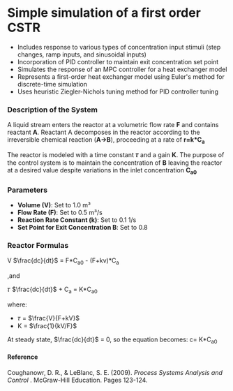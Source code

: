 # Simple simulation of a first order CSTR
- Includes response to various types of concentration input stimuli (step changes, ramp inputs, and sinusoidal inputs)
- Incorporation of PID controller to maintain exit concentration set point 
- Simulates the response of an MPC controller for a heat exchanger model
- Represents a first-order heat exchanger model using Euler's method for discrete-time simulation
- Uses heuristic Ziegler-Nichols tuning method for PID controller tuning

### Description of the System
A liquid stream enters the reactor at a volumetric flow rate **F** and contains reactant **A**. Reactant A decomposes in the reactor according to the irreversible chemical reaction (**A→B**), proceeding at a rate of **r=k*C<sub>a</sub>**

The reactor is modeled with a time constant **𝜏** and a gain **K**. The purpose of the control system is to maintain the concentration of **B** leaving the reactor at a desired value despite variations in the inlet concentration **C<sub>a</sub><sub>0</sub>**

### Parameters
- **Volume (V)**: Set to 1.0 m³
- **Flow Rate (F)**: Set to 0.5 m³/s
- **Reaction Rate Constant (k)**: Set to 0.1 1/s
- **Set Point for Exit Concentration B**: Set to 0.8
  
### Reactor Formulas
V $\frac{dc}{dt}$ = F*C<sub>a</sub><sub>0</sub> - (F+kv)*C<sub>a</sub>

,and

𝜏 $\frac{dc}{dt}$ + C<sub>a</sub> = K*C<sub>a</sub><sub>0</sub> 

where:
- 𝜏 = $\frac{V}{F+kV}$
- K = $\frac{1}{kV/F}$

At steady state, $\frac{dc}{dt}$ = 0, so the equation becomes:
c= K*C<sub>a</sub><sub>0</sub>


#### Reference
Coughanowr, D. R., & LeBlanc, S. E. (2009). *Process Systems Analysis and Control* . McGraw-Hill Education. Pages 123-124.
